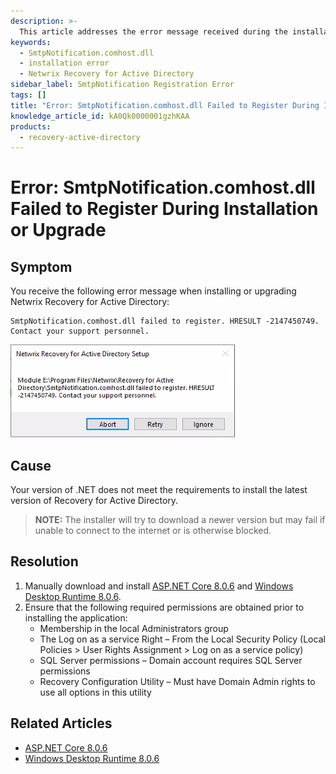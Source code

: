```yaml
---
description: >-
  This article addresses the error message received during the installation or upgrade of Netwrix Recovery for Active Directory, specifically regarding the failure to register SmtpNotification.comhost.dll.
keywords:
  - SmtpNotification.comhost.dll
  - installation error
  - Netwrix Recovery for Active Directory
sidebar_label: SmtpNotification Registration Error
tags: []
title: "Error: SmtpNotification.comhost.dll Failed to Register During Installation or Upgrade"
knowledge_article_id: kA0Qk0000001gzhKAA
products:
  - recovery-active-directory
---
```


# Error: SmtpNotification.comhost.dll Failed to Register During Installation or Upgrade

## Symptom

You receive the following error message when installing or upgrading Netwrix Recovery for Active Directory:

```
SmtpNotification.comhost.dll failed to register. HRESULT -2147450749. Contact your support personnel.
```

![Error message dialog showing SmtpNotification.comhost.dll failed to register](./images/servlet_image_89acf0e7ac0c.png)

## Cause

Your version of .NET does not meet the requirements to install the latest version of Recovery for Active Directory.

> **NOTE:** The installer will try to download a newer version but may fail if unable to connect to the internet or is otherwise blocked.

## Resolution

1. Manually download and install [ASP.NET Core 8.0.6](https://dotnet.microsoft.com/en-us/download/dotnet/8.0) and [Windows Desktop Runtime 8.0.6](https://dotnet.microsoft.com/en-us/download/dotnet/8.0).
2. Ensure that the following required permissions are obtained prior to installing the application:
   - Membership in the local Administrators group
   - The Log on as a service Right – From the Local Security Policy (Local Policies > User Rights Assignment > Log on as a service policy)
   - SQL Server permissions – Domain account requires SQL Server permissions
   - Recovery Configuration Utility – Must have Domain Admin rights to use all options in this utility

## Related Articles

- [ASP.NET Core 8.0.6](https://dotnet.microsoft.com/en-us/download/dotnet/8.0)
- [Windows Desktop Runtime 8.0.6](https://dotnet.microsoft.com/en-us/download/dotnet/8.0)